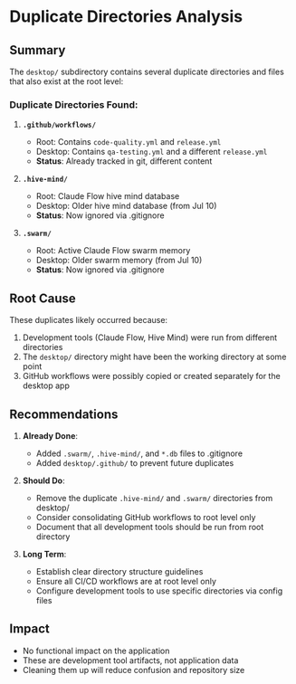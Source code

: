 # Duplicate Directories Analysis

## Summary

The `desktop/` subdirectory contains several duplicate directories and files that also exist at the root level:

### Duplicate Directories Found:

1. **`.github/workflows/`**
   - Root: Contains `code-quality.yml` and `release.yml`
   - Desktop: Contains `qa-testing.yml` and a different `release.yml`
   - **Status**: Already tracked in git, different content

2. **`.hive-mind/`**
   - Root: Claude Flow hive mind database
   - Desktop: Older hive mind database (from Jul 10)
   - **Status**: Now ignored via .gitignore

3. **`.swarm/`**
   - Root: Active Claude Flow swarm memory
   - Desktop: Older swarm memory (from Jul 10)
   - **Status**: Now ignored via .gitignore

## Root Cause

These duplicates likely occurred because:
1. Development tools (Claude Flow, Hive Mind) were run from different directories
2. The `desktop/` directory might have been the working directory at some point
3. GitHub workflows were possibly copied or created separately for the desktop app

## Recommendations

1. **Already Done**:
   - Added `.swarm/`, `.hive-mind/`, and `*.db` files to .gitignore
   - Added `desktop/.github/` to prevent future duplicates

2. **Should Do**:
   - Remove the duplicate `.hive-mind/` and `.swarm/` directories from desktop/
   - Consider consolidating GitHub workflows to root level only
   - Document that all development tools should be run from root directory

3. **Long Term**:
   - Establish clear directory structure guidelines
   - Ensure all CI/CD workflows are at root level only
   - Configure development tools to use specific directories via config files

## Impact

- No functional impact on the application
- These are development tool artifacts, not application data
- Cleaning them up will reduce confusion and repository size